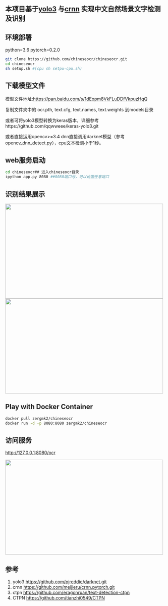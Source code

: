 ## 本项目基于[yolo3](https://github.com/pjreddie/darknet.git) 与[crnn](https://github.com/meijieru/crnn.pytorch.git)  实现中文自然场景文字检测及识别

## 环境部署
python=3.6 pytorch=0.2.0
``` Bash
git clone https://github.com/chineseocr/chineseocr.git
cd chineseocr
sh setup.sh #(cpu sh setpu-cpu.sh)
```

## 下载模型文件   
模型文件地址:https://pan.baidu.com/s/1dEopm8VkFLuDDfVkpuzHqQ

复制文件夹中的 ocr.pth, text.cfg, text.names, text.weights 到models目录

或者可将yolo3模型转换为keras版本，详细参考https://github.com/qqwweee/keras-yolo3.git    

或者直接运用opencv>=3.4  dnn直接调用darknet模型（参考 opencv_dnn_detect.py），cpu文本检测小于1秒。   

## web服务启动
``` Bash
cd chineseocr## 进入chineseocr目录
ipython app.py 8080 ##8080端口号，可以设置任意端口
```

## 识别结果展示

<img width="500" height="300" src="https://github.com/chineseocr/chineseocr/blob/master/test/img1.png"/>
<img width="500" height="300" src="https://github.com/chineseocr/chineseocr/blob/master/test/4.png"/>

## Play with Docker Container
``` Bash
docker pull zergmk2/chineseocr
docker run -d -p 8080:8080 zergmk2/chineseocr
```

## 访问服务
http://127.0.0.1:8080/ocr

<img width="500" height="300" src="https://github.com/chineseocr/chineseocr/blob/master/test/demo.png"/>


## 参考
1. yolo3 https://github.com/pjreddie/darknet.git   
2. crnn  https://github.com/meijieru/crnn.pytorch.git              
3. ctpn  https://github.com/eragonruan/text-detection-ctpn    
4. CTPN  https://github.com/tianzhi0549/CTPN     

